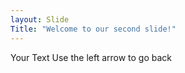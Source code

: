 ```yaml
---
layout: Slide
Title: "Welcome to our second slide!"
---
```

Your Text
Use the left arrow to go back

